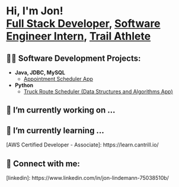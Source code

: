 <h1>Hi, I'm Jon! <br/><a href="https://github.com/jonlindy?tab=repositories">Full Stack Developer</a>, <a href="https://www.linkedin.com/in/jon-lindemann-75038510b/">Software Engineer Intern</a>, 
  <a href="https://www.strava.com/athletes/56490025?utm_source=android_share&utm_medium=social&share_sig=WHRU900X1712344632&_branch_match_id=1217333113459823032&_branch_referrer=H4sIAAAAAAAAA8soKSkottLXLy4pSixL1EssKNDLyczL1jcPKvRxL88oq%2FRMAgCTXn2EIwAAAA%3D%3D">Trail Athlete</a></h1>

<h2>👨‍💻 Software Development Projects:</h2>

- <b>Java, JDBC, MySQL</b>
  - [Appointment Scheduler App](https://github.com/jonlindy/Appointment-Scheduler)
- <b>Python</b>
  - [Truck Route Scheduler (Data Structures and Algorithms App)](https://github.com/joshmadakor1/4chan-Image-Analysis-Middleware-C964)
 
<h2> 🔭 I’m currently working on ...</h2>

<h2> 🌱 I’m currently learning ... </h2>
[AWS Certified Developer - Associate]: https://learn.cantrill.io/
    

<h2> 🤳 Connect with me:</h2>
[linkedin]: https://www.linkedin.com/in/jon-lindemann-75038510b/



<!--


Here are some ideas to get you started:

- 🔭 I’m currently working on ...
- 🌱 I’m currently learning ...
- 👯 I’m looking to collaborate on ...
- 🤔 I’m looking for help with ...
- 💬 Ask me about ...
- 📫 How to reach me: ...
- 😄 Pronouns: ...
- ⚡ Fun fact: ...
-->
